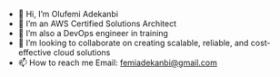 - 👋 Hi, I’m Olufemi Adekanbi
- 👀 I’m an AWS Certified Solutions Architect
- 🌱 I’m also a DevOps engineer in training
- 💞️ I’m looking to collaborate on creating scalable, reliable, and cost-effective cloud solutions
- 📫 How to reach me Email: femiadekanbi@gmail.com

<!---
femiadekanbi/femiadekanbi is a ✨ special ✨ repository because its `README.md` (this file) appears on your GitHub profile.
You can click the Preview link to take a look at your changes.
--->
